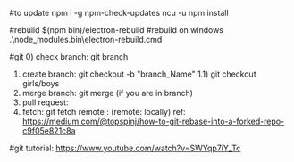#to update
npm i -g npm-check-updates
ncu -u
npm install

#rebuild
$(npm bin)/electron-rebuild
#rebuild on windows
.\node_modules\.bin\electron-rebuild.cmd


#git
0) check branch: git branch
1) create branch: git checkout -b "branch_Name"
1.1) git checkout girls/boys
2) merge branch: git merge <source> (if you are in branch)
3) pull request: 
4) fetch: git fetch remote <branchname> : <branchName> (remote: locally)
ref: https://medium.com/@topspinj/how-to-git-rebase-into-a-forked-repo-c9f05e821c8a

#git tutorial:
https://www.youtube.com/watch?v=SWYqp7iY_Tc